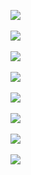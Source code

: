 ![](http://geekresearchlab.net/coursera/n2t/machine-lang-3.jpg)<br><br>
![](http://geekresearchlab.net/coursera/n2t/machine-lang-4.jpg)<br><br>
![](http://geekresearchlab.net/coursera/n2t/machine-lang-5.jpg)<br><br>
![](http://geekresearchlab.net/coursera/n2t/machine-lang-6.jpg)<br><br>
![](http://geekresearchlab.net/coursera/n2t/machine-lang-7.jpg)<br><br>
![](http://geekresearchlab.net/coursera/n2t/machine-lang-8.jpg)<br><br>
![](http://geekresearchlab.net/coursera/n2t/machine-lang-9.jpg)<br><br>
![](http://geekresearchlab.net/coursera/n2t/machine-lang-10.jpg)<br><br>
